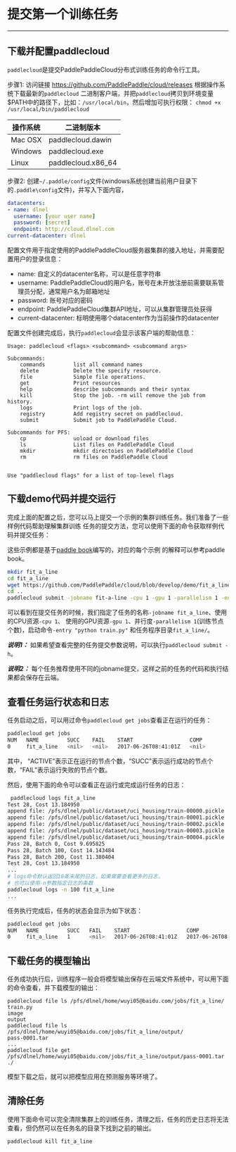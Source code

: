# 提交第一个训练任务

---

## 下载并配置paddlecloud

`paddlecloud`是提交PaddlePaddleCloud分布式训练任务的命令行工具。

步骤1: 访问链接 https://github.com/PaddlePaddle/cloud/releases 根据操作系统下载最新的`paddlecloud`
二进制客户端，并把`paddlecloud`拷贝到环境变量$PATH中的路径下，比如：`/usr/local/bin`，然后增加可执行权限：
`chmod +x /usr/local/bin/paddlecloud`

|操作系统|二进制版本|
-- | --
Mac OSX| paddlecloud.dawin
Windows| paddlecloud.exe
Linux | paddlecloud.x86_64

步骤2: 创建`~/.paddle/config`文件(windows系统创建当前用户目录下的`.paddle\config`文件)，并写入下面内容，

```yaml
datacenters:
- name: dlnel
  username: [your user name]
  password: [secret]
  endpoint: http://cloud.dlnel.com
current-datacenter: dlnel
```

配置文件用于指定使用的PaddlePaddleCloud服务器集群的接入地址，并需要配置用户的登录信息：
- name: 自定义的datacenter名称，可以是任意字符串
- username: PaddlePaddleCloud的用户名，账号在未开放注册前需要联系管理员分配，通常用户名为邮箱地址
- password: 账号对应的密码
- endpoint: PaddlePaddleCloud集群API地址，可以从集群管理员处获得
- current-datacenter: 标明使用哪个datacenter作为当前操作的datacenter

配置文件创建完成后，执行`paddlecloud`会显示该客户端的帮助信息：

```
Usage: paddlecloud <flags> <subcommand> <subcommand args>

Subcommands:
	commands         list all command names
	delete           Delete the specify resource.
	file             Simple file operations.
	get              Print resources
	help             describe subcommands and their syntax
	kill             Stop the job. -rm will remove the job from history.
	logs             Print logs of the job.
	registry         Add registry secret on paddlecloud.
	submit           Submit job to PaddlePaddle Cloud.

Subcommands for PFS:
	cp               uoload or download files
	ls               List files on PaddlePaddle Cloud
	mkdir            mkdir directoies on PaddlePaddle Cloud
	rm               rm files on PaddlePaddle Cloud


Use "paddlecloud flags" for a list of top-level flags
```

## 下载demo代码并提交运行

完成上面的配置之后，您可以马上提交一个示例的集群训练任务。我们准备了一些样例代码帮助理解集群训练
任务的提交方法，您可以使用下面的命令获取样例代码并提交任务：

这些示例都是基于[paddle book](https://github.com/PaddlePaddle/book)编写的，对应的每个示例
的解释可以参考paddle book。

```bash
mkdir fit_a_line
cd fit_a_line
wget https://github.com/PaddlePaddle/cloud/blob/develop/demo/fit_a_line/train.py
cd ..
paddlecloud submit -jobname fit-a-line -cpu 1 -gpu 1 -parallelism 1 -entry "python train.py" fit_a_line/
```

可以看到在提交任务的时候，我们指定了任务的名称`-jobname fit_a_line`、使用的CPU资源`-cpu 1`、
使用的GPU资源`-gpu 1`、并行度`-parallelism 1`(训练节点个数)，启动命令`-entry "python train.py"`
和任务程序目录`fit_a_line/`。

***说明1：*** 如果希望查看完整的任务提交参数说明，可以执行`paddlecloud submit -h`。

***说明2：*** 每个任务推荐使用不同的jobname提交，这样之前的任务的代码和执行结果都会保存在云端。

## 查看任务运行状态和日志

任务启动之后，可以用过命令`paddlecloud get jobs`查看正在运行的任务：
```bash
paddlecloud get jobs
NUM   NAME         SUCC    FAIL    START                  COMP                   ACTIVE
0     fit_a_line   <nil>   <nil>   2017-06-26T08:41:01Z   <nil>                  1
```

其中， “ACTIVE”表示正在运行的节点个数，“SUCC”表示运行成功的节点个数，“FAIL”表示运行失败的节点个数。

然后，使用下面的命令可以查看正在运行或完成运行任务的日志：

```bash
 paddlecloud logs fit_a_line
Test 28, Cost 13.184950
append file: /pfs/dlnel/public/dataset/uci_housing/train-00000.pickle
append file: /pfs/dlnel/public/dataset/uci_housing/train-00001.pickle
append file: /pfs/dlnel/public/dataset/uci_housing/train-00002.pickle
append file: /pfs/dlnel/public/dataset/uci_housing/train-00003.pickle
append file: /pfs/dlnel/public/dataset/uci_housing/train-00004.pickle
Pass 28, Batch 0, Cost 9.695825
Pass 28, Batch 100, Cost 14.143484
Pass 28, Batch 200, Cost 11.380404
Test 28, Cost 13.184950
...
# logs命令默认返回10条末尾的日志，如果需要查看更多的日志，
# 也可以使用-n参数指定日志的条数
paddlecloud logs -n 100 fit_a_line
...
```

任务执行完成后，任务的状态会显示为如下状态：

```bash
paddlecloud get jobs
NUM   NAME         SUCC   FAIL    START                  COMP                   ACTIVE
0     fit_a_line   1      <nil>   2017-06-26T08:41:01Z   2017-06-26T08:41:29Z   <nil>
```

## 下载任务的模型输出

任务成功执行后，训练程序一般会将模型输出保存在云端文件系统中，可以用下面的命令查看，并下载模型的输出：

```
paddlecloud file ls /pfs/dlnel/home/wuyi05@baidu.com/jobs/fit_a_line/
train.py
image
output
paddlecloud file ls /pfs/dlnel/home/wuyi05@baidu.com/jobs/fit_a_line/output/
pass-0001.tar
...
paddlecloud file get /pfs/dlnel/home/wuyi05@baidu.com/jobs/fit_a_line/output/pass-0001.tar ./
```

模型下载之后，就可以把模型应用在预测服务等环境了。

## 清除任务

使用下面命令可以完全清除集群上的训练任务，清理之后，任务的历史日志将无法查看，但仍然可以在任务名的目录下找到之前的输出。

```back
paddlecloud kill fit_a_line
```
